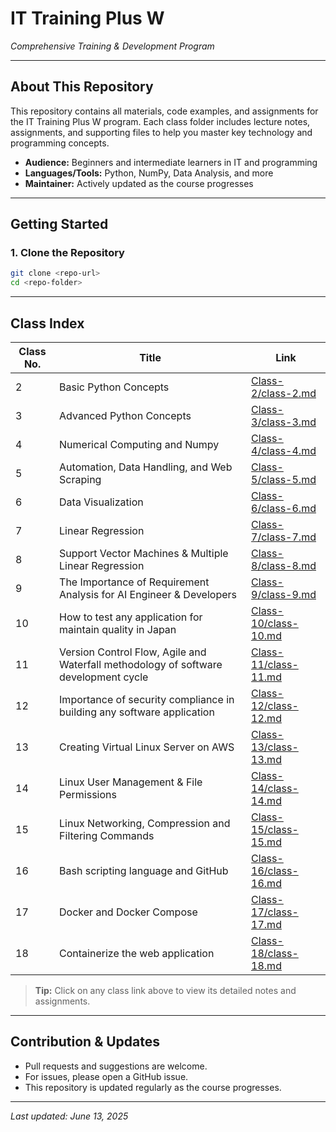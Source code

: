 # IT Training Plus W

*Comprehensive Training & Development Program*

---

## About This Repository
This repository contains all materials, code examples, and assignments for the IT Training Plus W program. Each class folder includes lecture notes, assignments, and supporting files to help you master key technology and programming concepts.

- **Audience:** Beginners and intermediate learners in IT and programming
- **Languages/Tools:** Python, NumPy, Data Analysis, and more
- **Maintainer:** Actively updated as the course progresses

---

## Getting Started

### 1. Clone the Repository
```sh
git clone <repo-url>
cd <repo-folder>
```

---

## Class Index

| Class No. | Title                                                                 | Link                                      |
|----------|-----------------------------------------------------------------------|-------------------------------------------|
| 2        | Basic Python Concepts                                                 | [Class-2/class-2.md](Class-2/class-2.md)  |
| 3        | Advanced Python Concepts                                              | [Class-3/class-3.md](Class-3/class-3.md)  |
| 4        | Numerical Computing and Numpy                                         | [Class-4/class-4.md](Class-4/class-4.md)  |
| 5        | Automation, Data Handling, and Web Scraping                           | [Class-5/class-5.md](Class-5/class-5.md)  |
| 6        | Data Visualization                                                    | [Class-6/class-6.md](Class-6/class-6.md)  |
| 7        | Linear Regression                                                     | [Class-7/class-7.md](Class-7/class-7.md)  |
| 8        | Support Vector Machines & Multiple Linear Regression                  | [Class-8/class-8.md](Class-8/class-8.md)  |
| 9        | The Importance of Requirement Analysis for AI Engineer & Developers   | [Class-9/class-9.md](Class-9/class-9.md)  |
| 10       | How to test any application for maintain quality in Japan             | [Class-10/class-10.md](Class-10/class-10.md) |
| 11       | Version Control Flow, Agile and Waterfall methodology of software development cycle | [Class-11/class-11.md](Class-11/class-11.md) |
| 12       | Importance of security compliance in building any software application| [Class-12/class-12.md](Class-12/class-12.md) |
| 13       | Creating Virtual Linux Server on AWS                                  | [Class-13/class-13.md](Class-13/class-13.md) |
| 14       | Linux User Management & File Permissions                              | [Class-14/class-14.md](Class-14/class-14.md) |
| 15       | Linux Networking, Compression and Filtering Commands                  | [Class-15/class-15.md](Class-15/class-15.md) |
| 16       | Bash scripting language and GitHub                                    | [Class-16/class-16.md](Class-16/class-16.md) |
| 17       | Docker and Docker Compose                                             | [Class-17/class-17.md](Class-17/class-17.md) |
| 18       | Containerize the web application                                      | [Class-18/class-18.md](Class-18/class-18.md) |

> **Tip:** Click on any class link above to view its detailed notes and assignments.

---

## Contribution & Updates
- Pull requests and suggestions are welcome.
- For issues, please open a GitHub issue.
- This repository is updated regularly as the course progresses.

---

_Last updated: June 13, 2025_